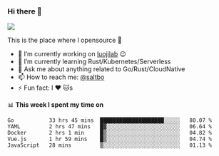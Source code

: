### Hi there 👋

![](https://komarev.com/ghpvc/?username=saltbo&color=brightgreen&label=visits)

This is the place where I opensource :rofl:

- 🔭 I’m currently working on [luojilab](https://www.igetget.com) :wink:
- 🌱 I’m currently learning Rust/Kubernetes/Serverless
- 💬 Ask me about anything related to Go/Rust/CloudNative
- 📫 How to reach me: [@saltbo](https://twitter.com/saltbobx)
- ⚡ Fun fact: I :heart: :cat:s

📊 **This week I spent my time on**
<!--START_SECTION:waka-->
```text
Go           33 hrs 45 mins  ████████████████████░░░░░   80.07 % 
YAML         2 hrs 47 mins   █▓░░░░░░░░░░░░░░░░░░░░░░░   06.64 % 
Docker       2 hrs 1 min     █▒░░░░░░░░░░░░░░░░░░░░░░░   04.82 % 
Vue.js       1 hr 59 mins    █▒░░░░░░░░░░░░░░░░░░░░░░░   04.74 % 
JavaScript   28 mins         ▒░░░░░░░░░░░░░░░░░░░░░░░░   01.13 % 
```
<!--END_SECTION:waka-->
